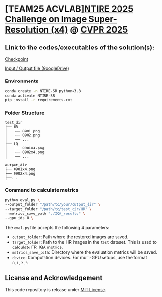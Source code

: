 # [TEAM25 ACVLAB][NTIRE 2025 Challenge on Image Super-Resolution (x4)](https://cvlai.net/ntire/2025/) @ [CVPR 2025](https://cvpr.thecvf.com/)


## Link to the codes/executables of the solution(s): 

[Checkpoint](https://drive.google.com/file/d/1NWwJNoNsEk8oU_xhnD1aQlTRtGi7SlBT/view?usp=sharing)

[Input / Output file (GoogleDrive)](https://drive.google.com/drive/folders/1W20CJu2jy8mCxVqKCUG_GAPb6AOmuK-R?usp=sharing)


### Environments

```sh
conda create -n NTIRE-SR python=3.8
conda activate NTIRE-SR
pip install -r requirements.txt
```
### Folder Structure
```
test_dir
├── HR
│   ├── 0901.png
│   ├── 0902.png
│   ├── ...
├── LQ
│   ├── 0901x4.png
│   ├── 0902x4.png
│   ├── ...
    
output_dir
├── 0901x4.png
├── 0902x4.png
├──...

```

### Command to calculate metrics

```sh
python eval.py \
--output_folder "/path/to/your/output_dir" \
--target_folder "/path/to/test_dir/HR" \
--metrics_save_path "./IQA_results" \
--gpu_ids 0 \
```

The `eval.py` file accepts the following 4 parameters:
- `output_folder`: Path where the restored images are saved.
- `target_folder`: Path to the HR images in the `test` dataset. This is used to calculate FR-IQA metrics.
- `metrics_save_path`: Directory where the evaluation metrics will be saved.
- `device`: Computation devices. For multi-GPU setups, use the format `0,1,2,3`.


## License and Acknowledgement
This code repository is release under [MIT License](LICENSE). 
